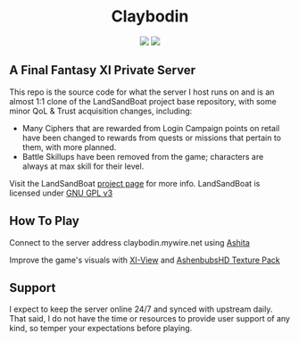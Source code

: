 <p align="center">
    <h1 align="center">Claybodin</h1>
</p>

<p align="center">
<a href="https://github.com/Claybie/claybodin/actions/workflows/build.yml?query=base"><img src="https://github.com/LandSandBoat/server/actions/workflows/build.yml/badge.svg"/></a>
<a href="https://snyk.io/test/github/claybie/claybodin">
<a href="https://www.gnu.org/licenses/gpl-3.0"><img src="https://img.shields.io/badge/License-GPLv3-blue.svg"/></a>

</p>

## A Final Fantasy XI Private Server

This repo is the source code for what the server I host runs on and is an almost 1:1 clone of the LandSandBoat project base repository, with some minor QoL & Trust acquisition changes, including:

<ul>
    <li>Many Ciphers that are rewarded from Login Campaign points on retail have been changed to rewards from quests or missions that pertain to them, with more planned.</li>
    <li>Battle Skillups have been removed from the game; characters are always at max skill for their level.
    </li>
</ul>



Visit the LandSandBoat [project page](https://github.com/LandSandBoat/server/) for more info. LandSandBoat is licensed under [GNU GPL v3](https://github.com/LandSandBoat/server/blob/base/LICENSE)

## How To Play

Connect to the server address claybodin.mywire.net using [Ashita](https://ashitaxi.com/) 

Improve the game's visuals with [XI-View](https://github.com/Caradog/XI-View) and [AshenbubsHD Texture Pack](https://www.nexusmods.com/finalfantasy11/mods/1)

## Support

I expect to keep the server online 24/7 and synced with upstream daily. That said, I do not have the time or resources to provide user support of any kind, so temper your expectations before playing.
